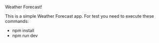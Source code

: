 Weather Forecast!

This is a simple Weather Forecast app.
For test you need to execute these commands: 
  - npm install
  - npm run dev
